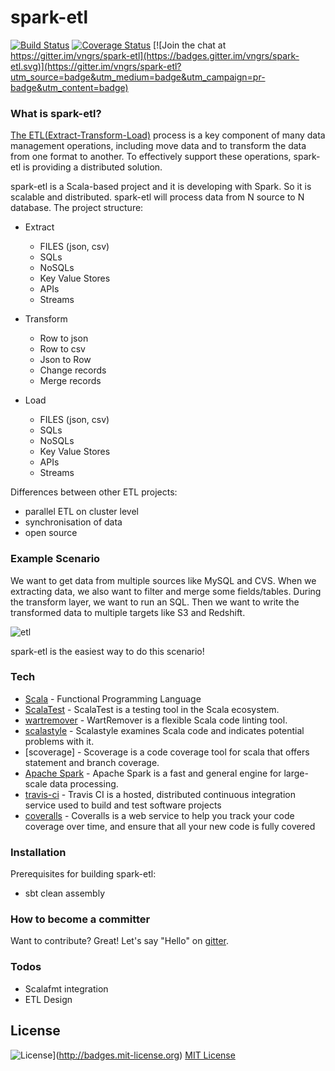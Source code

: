 # spark-etl

[![Build Status](https://travis-ci.org/vngrs/spark-etl.svg?branch=master)](https://travis-ci.org/vngrs/spark-etl)
[![Coverage Status](https://coveralls.io/repos/github/vngrs/spark-etl/badge.svg?branch=master)](https://coveralls.io/github/vngrs/spark-etl?branch=master)
[![Join the chat at https://gitter.im/vngrs/spark-etl](https://badges.gitter.im/vngrs/spark-etl.svg)](https://gitter.im/vngrs/spark-etl?utm_source=badge&utm_medium=badge&utm_campaign=pr-badge&utm_content=badge)

### What is spark-etl?

[The ETL(Extract-Transform-Load)] process is a key component of many data management operations, including move data and to transform the data from one format to another. To effectively support these operations, spark-etl is providing a distributed solution.

spark-etl is a Scala-based project and it is developing with Spark. So it is scalable and distributed. spark-etl will process data from N source to N database.
The project structure:
- Extract
  - FILES (json, csv)
  - SQLs
  - NoSQLs
  - Key Value Stores
  - APIs
  - Streams

- Transform
  - Row to json
  - Row to csv
  - Json to Row
  - Change records
  - Merge records

- Load
  - FILES (json, csv)
  - SQLs
  - NoSQLs
  - Key Value Stores
  - APIs
  - Streams

Differences between other ETL projects:
  - parallel ETL on cluster level
  - synchronisation of data
  - open source

### Example Scenario

We want to get data from multiple sources like MySQL and CVS. When we extracting data, we also want to filter and merge some fields/tables. During the transform layer, we want to run an SQL. Then we want to write the transformed data to multiple targets like S3 and Redshift.

![etl](http://goo.gl/nZMmIE)

spark-etl is the easiest way to do this scenario!


### Tech
* [Scala] - Functional Programming Language
* [ScalaTest] - ScalaTest is a testing tool in the Scala ecosystem.
* [wartremover] - WartRemover is a flexible Scala code linting tool.
* [scalastyle] - Scalastyle examines Scala code and indicates potential problems with it.
* [scoverage] - Scoverage is a code coverage tool for scala that offers statement and branch coverage.
* [Apache Spark] - Apache Spark is a fast and general engine for large-scale data processing.
* [travis-ci] - Travis CI is a hosted, distributed continuous integration service used to build and test software projects
* [coveralls] - Coveralls is a web service to help you track your code coverage over time, and ensure that all your new code is fully covered


### Installation

Prerequisites for building spark-etl:

- sbt clean assembly

### How to become a committer

Want to contribute? Great!
Let's say "Hello" on [gitter].


### Todos

 - Scalafmt integration
 - ETL Design

License
----
![License](https://img.shields.io/github/license/mashape/apistatus.svg)](http://badges.mit-license.org)
[MIT License]

   [etl]: <https://github.com/vngrs/spark-etl>
   [The ETL(Extract-Transform-Load)]: <https://en.wikipedia.org/wiki/Extract,_transform,_load>
   [gitter]: https://gitter.im/vngrs/spark-etl?utm_source=badge&utm_medium=badge&utm_campaign=pr-badge&utm_content=badge
   [MIT License]: https://github.com/vngrs/spark-etl/blob/master/LICENSE
   [Scala]: https://github.com/scala/scala
   [ScalaTest]: https://github.com/scalatest/scalatest
   [wartremover]: https://github.com/puffnfresh/wartremover
   [scalastyle]: https://github.com/scalastyle/scalastyle
   [travis-ci]: https://github.com/travis-ci/travis-ci
   [coveralls]: https://coveralls.io/
   [Apache Spark]: https://github.com/apache/spark